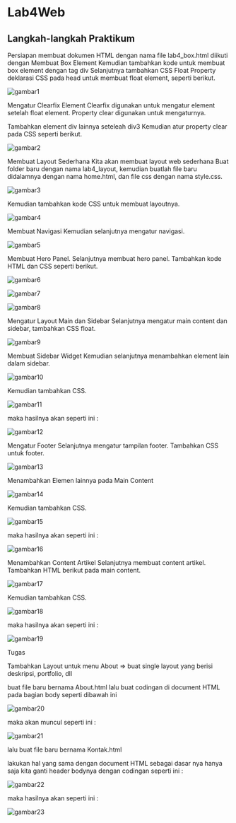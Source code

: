# Lab4Web

## Langkah-langkah Praktikum
Persiapan membuat dokumen HTML dengan nama file lab4_box.html  diikuti dengan Membuat Box Element
Kemudian tambahkan kode untuk membuat box element dengan tag div Selanjutnya tambahkan CSS Float Property deklarasi CSS pada head untuk membuat float element, seperti berikut.

![gambar1](screenshoot/c1.png)


Mengatur Clearfix Element
Clearfix digunakan untuk mengatur element setelah float element. Property clear digunakan untuk mengaturnya.

Tambahkan element div lainnya seteleah div3 Kemudian atur property clear pada CSS seperti berikut.

![gambar2](screenshoot/c2.png)

Membuat Layout Sederhana
Kita akan membuat layout web sederhana 
Buat folder baru dengan nama lab4_layout, kemudian buatlah file baru didalamnya dengan nama
home.html, dan file css dengan nama style.css.

![gambar3](screenshoot/c3.png)

Kemudian tambahkan kode CSS untuk membuat layoutnya.


![gambar4](screenshoot/c4.png)

Membuat Navigasi
Kemudian selanjutnya mengatur navigasi.

![gambar5](screenshoot/c5.png)

Membuat Hero Panel.
Selanjutnya membuat hero panel. Tambahkan kode HTML dan CSS seperti berikut.

![gambar6](screenshoot/c6.png)

![gambar7](screenshoot/c7.png)

![gambar8](screenshoot/c8.png)


Mengatur Layout Main dan Sidebar
Selanjutnya mengatur main content dan sidebar, tambahkan CSS float.

![gambar9](screenshoot/c10.png)

Membuat Sidebar Widget
Kemudian selanjutnya menambahkan element lain dalam sidebar.

![gambar10](screenshoot/c9.png)

Kemudian tambahkan CSS.

![gambar11](screenshoot/c11.png)

maka hasilnya akan seperti ini :

![gambar12](screenshoot/c12.png)

Mengatur Footer
Selanjutnya mengatur tampilan footer. Tambahkan CSS untuk footer.

![gambar13](screenshoot/c13.png)

Menambahkan Elemen lainnya pada Main Content

![gambar14](screenshoot/c14.png)

Kemudian tambahkan CSS.

![gambar15](screenshoot/c15.png)

maka hasilnya akan seperti ini :

![gambar16](screenshoot/c16.png)

Menambahkan Content Artikel
Selanjutnya membuat content artikel. Tambahkan HTML berikut pada main content.

![gambar17](screenshoot/c17.png)

Kemudian tambahkan CSS.

![gambar18](screenshoot/c18.png)

maka hasilnya akan seperti ini :

![gambar19](screenshoot/c19.png)

Tugas

Tambahkan Layout untuk menu About
=> buat single layout yang berisi deskripsi, portfolio, dll

buat file baru bernama About.html
lalu buat codingan di document HTML pada bagian body seperti dibawah ini

![gambar20](screenshoot/c20.png)

maka akan muncul seperti ini :

![gambar21](screenshoot/c21.png)

lalu buat file baru bernama Kontak.html

lakukan hal yang sama dengan document HTML sebagai dasar nya hanya saja kita ganti header bodynya dengan codingan seperti ini :

![gambar22](screenshoot/c22.png)

maka hasilnya akan seperti ini :

![gambar23](screenshoot/c23.png)